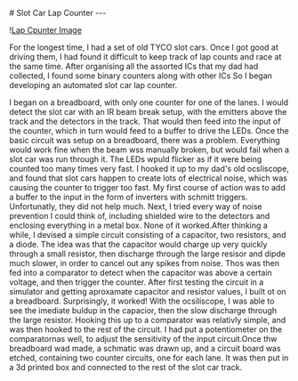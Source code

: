 #   S l o t   C a r   L a p   C o u n t e r 
 - - - 

 ! [L a p   C p u n t e r   I m a g e ](l a p c o u n t e r . j p g )

 F o r   t h e   l o n g e s t   t i m e ,   I   h a d   a   s e t   o f   o l d   T Y C O   s l o t   c a r s .   O n c e   I   g o t   g o o d   a t   d r i v i n g   t h e m ,   I   h a d   f o u n d   i t   d i f f i c u l t   t o   k e e p   t r a c k   o f   l a p   c o u n t s   a n d   r a c e   a t   t h e   s a m e   t i m e .   A f t e r   o r g a n i s i n g   a l l   t h e   a s s o r t e d   I C s   t h a t   m y   d a d   h a d   c o l l e c t e d ,   I   f o u n d   s o m e   b i n a r y   c o u n t e r s   a l o n g   w i t h   o t h e r   I C s   S o   I   b e g a n   d e v e l o p i n g   a n   a u t o m a t e d   s l o t   c a r   l a p   c o u n t e r . 


 I   b e g a n   o n   a   b r e a d b o a r d ,   w i t h   o n l y   o n e   c o u n t e r   f o r   o n e   o f   t h e   l a n e s .   I   w o u l d   d e t e c t   t h e   s l o t   c a r   w i t h   a n   I R   b e a m   b r e a k   s e t u p ,   w i t h   t h e   e m i t t e r s   a b o v e   t h e   t r a c k   a n d   t h e   d e t e c t o r s   i n   t h e   t r a c k .   T h a t   w o u l d   t h e n   f e e d   i n t o   t h e   i n p u t   o f   t h e   c o u n t e r ,   w h i c h   i n   t u r n   w o u l d   f e e d   t o   a   b u f f e r   t o   d r i v e   t h e   L E D s .   O n c e   t h e   b a s i c   c i r c u i t   w a s   s e t u p   o n   a   b r e a d b o a r d ,   t h e r e   w a s   a   p r o b l e m .   E v e r y t h i n g   w o u l d   w o r k   f i n e   w h e n   t h e   b e a m   w s s   m a n u a l l y   b r o k e n ,   b u t   w o u l d   f a i l   w h e n   a   s l o t   c a r   w a s   r u n   t h r o u g h   i t .   T h e   L E D s   w p u l d   f l i c k e r   a s   i f   i t   w e r e   b e i n g   c o u n t e d   t o o   m a n y   t i m e s   v e r y   f a s t .   I   h o o k e d   i t   u p   t o   m y   d a d ' s   o l d   o c s l i s c o p e ,   a n d   f o u n d   t h a t   s l o t   c a r s   h a p p e n   t o   c r e a t e   l o t s   o f   e l e c t r i c a l   n o i s e ,   w h i c h   w a s   c a u s i n g   t h e   c o u n t e r   t o   t r i g g e r   t o o   f a s t .   M y   f i r s t   c o u r s e   o f   a c t i o n   w a s   t o   a d d   a   b u f f e r   t o   t h e   i n p u t   i n   t h e   f o r m   o f   i n v e r t e r s   w i t h   s c h m i t t   t r i g g e r s .   U n f o r t u n a t l y ,   t h e y   d i d   n o t   h e l p   m u c h .   N e x t ,   I   t r i e d   e v e r y   w a y   o f   n o i s e   p r e v e n t i o n   I   c o u l d   t h i n k   o f ,   i n c l u d i n g   s h i e l d e d   w i r e   t o   t h e   d e t e c t o r s   a n d   e n c l o s i n g   e v e r y t h i n g   i n   a   m e t a l   b o x .   N o n e   o f   i t   w o r k e d . A f t e r   t h i n k i n g   a   w h i l e ,   I   d e v i s e d   a   s i m p l e   c i r c u i t   c o n s i s t i n g   o f   a   c a p a c i t o r ,   t w o   r e s i s t o r s ,   a n d   a   d i o d e .   T h e   i d e a   w a s   t h a t   t h e   c a p a c i t o r   w o u l d   c h a r g e   u p   v e r y   q u i c k l y   t h r o u g h   a   s m a l l   r e s i s t o r ,   t h e n   d i s c h a r g e   t h r o u g h   t h e   l a r g e   r e s i s o r   a n d   d i p d e   m u c h   s l o w e r ,   i n   o r d e r   t o   c a n c e l   o u t   a n y   s p i k e s   f r o m   n o i s e .   T h o s   w a s   t h e n   f e d   i n t o   a   c o m p a r a t o r   t o   d e t e c t   w h e n   t h e   c a p a c i t o r   w a s   a b o v e   a   c e r t a i n   v o l t a g e ,   a n d   t h e n   t r i g g e r   t h e   c o u n t e r .   A f t e r   f i r s t   t e s t i n g   t h e   c i r c u i t   i n   a   s i m u l a t o r   a n d   g e t t i n g   a p r o x a m a t e   c a p a c i t o r   a n d   r e s i s t o r   v a l u e s ,   I   b u i l t   o t   o n   a   b r e a d b o a r d .   S u r p r i s i n g l y ,   i t   w o r k e d !   W i t h   t h e   o c s i l i s c o p e ,   I   w a s   a b l e   t o   s e e   t h e   i m e d i a t e   b u l d u p   i n   t h e   c a p a c i o r ,   t h e n   t h e   s l o w   d i s c h a r g e   t h r o u g h   t h e   l a r g e   r e s i s t o r .   H o o k i n g   t h i s   u p   t o   a   c o m p a r a t o r   w a s   r e l a t i v l y   s i m p l e ,   a n d   w a s   t h e n   h o o k e d   t o   t h e   r e s t   o f   t h e   c i r c u i t .   I   h a d   p u t   a   p o t e n t i o m e t e r   o n   t h e   c o m p a r a t o r n a s   w e l l ,   t o   a d j u s t   t h e   s e n s i t i v i t y   o f   t h e   i n p u t   c i r c u i t . O n c e   t h w   b r e a d b o a r d   w a d   m a d e ,   a   s c h m a t i c   w a s   d r a w n   u p ,   a n d   a   c i r c u i t   b o a r d   w a s   e t c h e d ,   c o n t a i n i n g   t w o   c o u n t e r   c i r c u i t s ,   o n e   f o r   e a c h   l a n e .   I t   w a s   t h e n   p u t   i n   a   3 d   p r i n t e d   b o x   a n d   c o n n e c t e d   t o   t h e   r e s t   o f   t h e   s l o t   c a r   t r a c k . 
